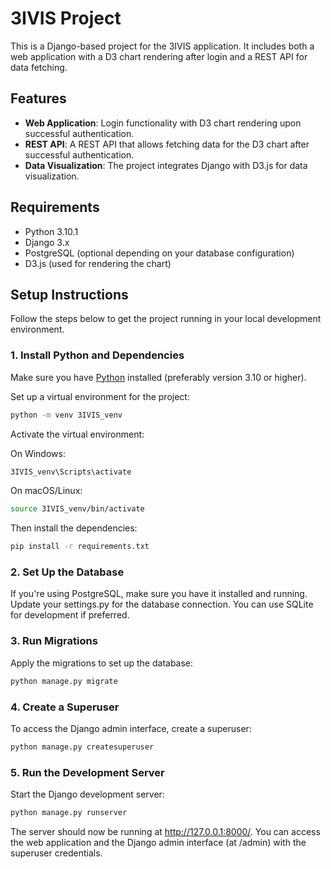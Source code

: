 # 3IVIS Project

This is a Django-based project for the 3IVIS application. It includes both a web application with a D3 chart rendering after login and a REST API for data fetching.

## Features

- **Web Application**: Login functionality with D3 chart rendering upon successful authentication.
- **REST API**: A REST API that allows fetching data for the D3 chart after successful authentication.
- **Data Visualization**: The project integrates Django with D3.js for data visualization.

## Requirements

- Python 3.10.1
- Django 3.x
- PostgreSQL (optional depending on your database configuration)
- D3.js (used for rendering the chart)

## Setup Instructions

Follow the steps below to get the project running in your local development environment.

### 1. Install Python and Dependencies

Make sure you have [Python](https://www.python.org/downloads/) installed (preferably version 3.10 or higher).

Set up a virtual environment for the project:

```bash
python -m venv 3IVIS_venv
```

Activate the virtual environment:

On Windows:

```bash
3IVIS_venv\Scripts\activate
```
On macOS/Linux:

```bash
source 3IVIS_venv/bin/activate
```
Then install the dependencies:

```bash
pip install -r requirements.txt
```

### 2. Set Up the Database
If you're using PostgreSQL, make sure you have it installed and running. Update your settings.py for the database connection. You can use SQLite for development if preferred.

### 3. Run Migrations
Apply the migrations to set up the database:

```bash
python manage.py migrate
```

### 4. Create a Superuser
To access the Django admin interface, create a superuser:

```bash
python manage.py createsuperuser
```

### 5. Run the Development Server
Start the Django development server:

```bash
python manage.py runserver
```

The server should now be running at http://127.0.0.1:8000/. You can access the web application and the Django admin interface (at /admin) with the superuser credentials.